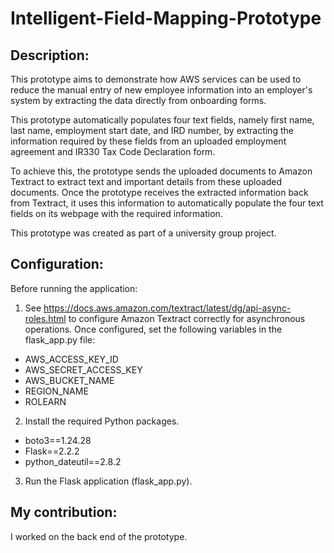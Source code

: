# Intelligent-Field-Mapping-Prototype

## Description:
 
This prototype aims to demonstrate how AWS services can be used to reduce the manual entry of new employee information into an employer's system by extracting the data directly from onboarding forms.

This prototype automatically populates four text fields, namely first name, last name, employment start date, and IRD number, by extracting the information required by these fields from an uploaded employment agreement and IR330 Tax Code Declaration form.
 
To achieve this, the prototype sends the uploaded documents to Amazon Textract to extract text and important details from these uploaded documents. Once the prototype receives the extracted information back from Textract, it uses this information to automatically populate the four text fields on its webpage with the required information.

This prototype was created as part of a university group project.


## Configuration:

Before running the application:

1. See https://docs.aws.amazon.com/textract/latest/dg/api-async-roles.html to configure Amazon Textract correctly for asynchronous operations. Once 
configured, set the following variables in the flask_app.py file: 

- AWS_ACCESS_KEY_ID
- AWS_SECRET_ACCESS_KEY
- AWS_BUCKET_NAME
- REGION_NAME
- ROLEARN

2. Install the required Python packages.
- boto3==1.24.28
- Flask==2.2.2
- python_dateutil==2.8.2

3. Run the Flask application (flask_app.py).

## My contribution:

I worked on the back end of the prototype.
